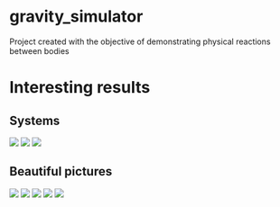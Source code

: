 # gravity_simulator

Project created with the objective of demonstrating physical reactions between bodies

# Interesting results

## Systems

<img src="images/solar sistem.gif"/>
<img src="images/2 bodys.gif"/>
<img src="images/core.gif"/>

## Beautiful pictures

<img src="images/img1.jpeg"/>
<img src="images/img2.jpeg"/>
<img src="images/img3.jpeg"/>
<img src="images/img4.jpeg"/>
<img src="images/img5.jpeg"/>
